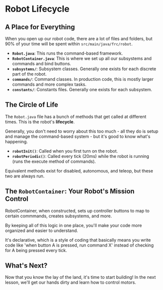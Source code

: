 # Robot Lifecycle

## A Place for Everything

When you open up our robot code, there are a lot of files and folders, but 90% of your time will be spent within `src/main/java/frc/robot`.

* **`Robot.java`**: This runs the command-based framework.
* **`RobotContainer.java`**: This is where we set up all our subsystems and commands and bind buttons.
* **`subsystems/`**: Subsystem classes. Generally one exists for each discrete part of the robot.
* **`commands/`**: Command classes. In production code, this is mostly larger commands and more complex tasks.
* **`constants/`**: Constants files. Generally one exists for each subsystem.

## The Circle of Life

The `Robot.java` file has a bunch of methods that get called at different times. This is the robot's **lifecycle**.

Generally, you don't need to worry about this too much - all they do is setup and manage the command-based system - but it's good to know what's happening.

* **`robotInit()`**: Called when you first turn on the robot.
* **`robotPeriodic()`**: Called every tick (20ms) while the robot is running (runs the execute method of commands).

Equivalent methods exist for disabled, autonomous, and teleop, but these two are always run.

## The `RobotContainer`: Your Robot's Mission Control

RobotContainer, when constructed, sets up controller buttons to map to certain commmands, creates subsystems, and more.

By keeping all of this logic in one place, you'll make your code more organized and easier to understand.

It's declarative, which is a style of coding that basically means you write code like 'when button A is pressed, run command X' instead of checking for A being pressed every tick.

## What's Next?

Now that you know the lay of the land, it's time to start building! In the next lesson, we'll get our hands dirty and learn how to control motors.
